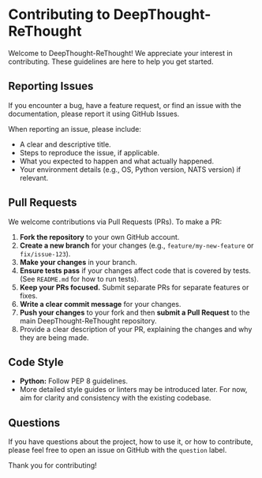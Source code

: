 # Contributing to DeepThought-ReThought

Welcome to DeepThought-ReThought! We appreciate your interest in contributing. These guidelines are here to help you get started.

## Reporting Issues

If you encounter a bug, have a feature request, or find an issue with the documentation, please report it using GitHub Issues.

When reporting an issue, please include:
*   A clear and descriptive title.
*   Steps to reproduce the issue, if applicable.
*   What you expected to happen and what actually happened.
*   Your environment details (e.g., OS, Python version, NATS version) if relevant.

## Pull Requests

We welcome contributions via Pull Requests (PRs). To make a PR:

1.  **Fork the repository** to your own GitHub account.
2.  **Create a new branch** for your changes (e.g., `feature/my-new-feature` or `fix/issue-123`).
3.  **Make your changes** in your branch.
4.  **Ensure tests pass** if your changes affect code that is covered by tests. (See `README.md` for how to run tests).
5.  **Keep your PRs focused.** Submit separate PRs for separate features or fixes.
6.  **Write a clear commit message** for your changes.
7.  **Push your changes** to your fork and then **submit a Pull Request** to the main DeepThought-ReThought repository.
8.  Provide a clear description of your PR, explaining the changes and why they are being made.

## Code Style

*   **Python:** Follow PEP 8 guidelines.
*   More detailed style guides or linters may be introduced later. For now, aim for clarity and consistency with the existing codebase.

## Questions

If you have questions about the project, how to use it, or how to contribute, please feel free to open an issue on GitHub with the `question` label.

Thank you for contributing!
